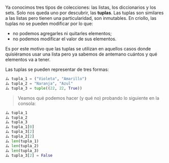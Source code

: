 Ya conocimos tres tipos de colecciones: las listas, los diccionarios y los sets. Solo nos queda uno por descubrir, las **tuplas**. Las tuplas son similares a las listas pero tienen una particularidad, son inmutables. En criollo, las tuplas no se pueden modificar por lo que:

* no podemos agregarles ni quitarles elementos;
* no podemos modificar el valor de sus elementos.

Es por este motivo que las tuplas se utilizan en aquellos casos donde quisiéramos usar una lista pero ya sabemos de antemano cuántos y qué elementos va a tener. 

Las tuplas se pueden representar de tres formas:

```python
ム tupla_1 = ("Violeta", "Amarillo")
ム tupla_2 = "Naranja", "Azul"
ム tupla_3 = tuple((22, 22, True))
```

> Veamos qué podemos hacer (y qué no) probando lo siguiente en la consola:
>
```python
ム tupla_1
ム tupla_2
ム tupla_3
ム tupla_1[0]
ム tupla_3[2]
ム tupla_2[2]
ム len(tupla_1)
ム len(tupla_2)
ム len(tupla_3)
ム tupla_3[2] = False
```
